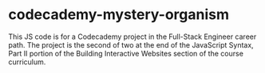 # codecademy-mystery-organism

This JS code is for a Codecademy project in the Full-Stack Engineer career path. The project is the second of two at the end of the JavaScript Syntax, Part II portion of the Building Interactive Websites section of the course curriculum.
